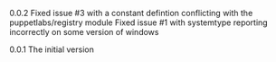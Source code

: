 0.0.2
Fixed issue #3 with a constant defintion conflicting with the puppetlabs/registry module
Fixed issue #1 with systemtype reporting incorrectly on some version of windows

0.0.1
The initial version

